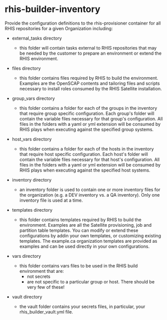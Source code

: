 # rhis-builder-inventory
Provide the configuration definitions to the rhis-provisioner container for all RHIS repositories for a given Organization including:

* external_tasks directory
    * this folder will contain tasks external to RHIS repositories that may be needed by the customer to prepare an environment or extend the RHIS environment.

* files directory
    * this folder contains files required by RHIS to build the environment. Examples are the OpenSCAP contents and tailoring files and scripts necessary to install roles consumed by the RHIS Satellite installation.

* group_vars directory
    * this folder contains a folder for each of the groups in the inventory that require group specific configuration. Each group's folder will contain the variable files necessary for that group's configuration. All files in the folders with a yaml or yml extension will be consumed by RHIS plays when executing against the specified group systems.

* host_vars directory
    * this folder contains a folder for each of the hosts in the inventory that require host specific configuration. Each host's folder will contain the variable files necessary for that host's configuration. All files in the folders with a yaml or yml extension will be consumed by RHIS plays when executing against the specified host systems.

* inventory directory
    * an inventory folder is used to contain one or more inventory files for the organization (e.g. a DEV inventory vs. a QA inventory). Only one inventory file is used at a time. 

* templates directory
    * this folder contains templates required by RHIS to build the environment. Examples are all the Satellite provisioning, job and partition table templates. You can modify or extend these configurations by addin your own templates, or customizing existing templates. The example.ca organization templates are provided as examples and can be used directly in your own configurations.

* vars directory
    * this folder contains vars files to be used in the RHIS build environment that are:
        * not secrets
        * are not specific to a particular group or host. There should be very few of these!

* vault directory
    * the vault folder contains your secrets files, in particular, your rhis_builder_vault.yml file.

